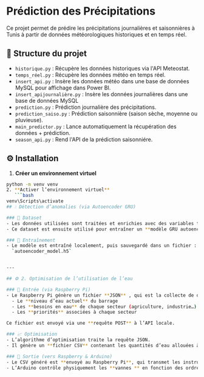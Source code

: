 # Prédiction des Précipitations

Ce projet permet de prédire les précipitations journalières et saisonnières à Tunis à partir de données météorologiques historiques et en temps réel.

## 📁 Structure du projet

- `historique.py` : Récupère les données historiques via l'API Meteostat.
- `temps_réel.py` : Récupère les données météo en temps réel.
- `insert_api.py` : Insère les données météo dans une base de données MySQL pour affichage dans Power BI.
- `insert_apijournalière.py` : Insère les données journalières dans une base de données MySQL
- `prediction.py` : Prédiction journalière des précipitations.
- `prediction_saiso.py` : Prédiction saisonnière (saison sèche, moyenne ou pluvieuse).
- `main_predictor.py` : Lance automatiquement la récupération des données + prédiction.
- `season_api.py` : Rend l'API de la prédiction saisonniére.

## ⚙️ Installation

1. **Créer un environnement virtuel**
```bash
python -m venv venv
2. **Activer l’environnement virtuel**
   ```bash
venv\Scripts\activate
## 💧 Détection d’anomalies (via Autoencoder GRU)

### 📂 Dataset
- Les données utilisées sont traitées et enrichies avec des variables temporelles (jour, heure, saison…).
- Ce dataset est ensuite utilisé pour entraîner un **modèle GRU autoencodeur** afin de détecter des anomalies dans le comportement des capteurs.

### 🧠 Entraînement
- Le modèle est entraîné localement, puis sauvegardé dans un fichier :  
  `autoencoder_model.h5`


---

## ⚙️ 2. Optimisation de l’utilisation de l’eau

### 🔌 Entrée (via Raspberry Pi)
- Le Raspberry Pi génère un fichier **JSON** , qui est la collecte de données des capteurs de niveaux, contenant :
  - Le **niveau d’eau actuel** du barrage
  - Les **besoins en eau** de chaque secteur (agriculture, industrie…)
  - Les **priorités** associées à chaque secteur

Ce fichier est envoyé via une **requête POST** à l’API locale.

### 📈 Optimisation
- L’algorithme d’optimisation traite la requête JSON.
- Il génère un **fichier CSV** contenant les quantités d’eau allouées à chaque secteur et les décisions d’ouverture ou fermeture des **vannes**.

### 🔁 Sortie (vers Raspberry & Arduino)
- Le CSV généré est **envoyé au Raspberry Pi**, qui transmet les instructions aux **vannes via Arduino**.
- L’Arduino contrôle physiquement les **vannes ** en fonction des ordres reçus.




